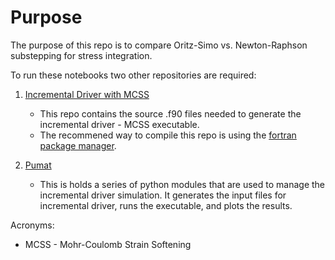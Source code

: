 # Purpose

The purpose of this repo is to compare Oritz-Simo vs. Newton-Raphson substepping for stress integration.

To run these notebooks two other repositories are required:

1) [Incremental Driver with MCSS](https://github.com/CriticalSoilModels/MohrCoulomb_StrainSoft)
    * This repo contains the source .f90 files needed to generate the incremental driver - MCSS executable.
    * The recommened way to compile this repo is using the [fortran package manager](https://github.com/fortran-lang/fpm). 

2) [Pumat](https://github.com/CriticalSoilModels/pumat)
    * This is holds a series of python modules that are used to manage the incremental driver simulation. It generates the input files for incremental driver, runs the executable, and plots the results.

Acronyms:
* MCSS - Mohr-Coulomb Strain Softening  